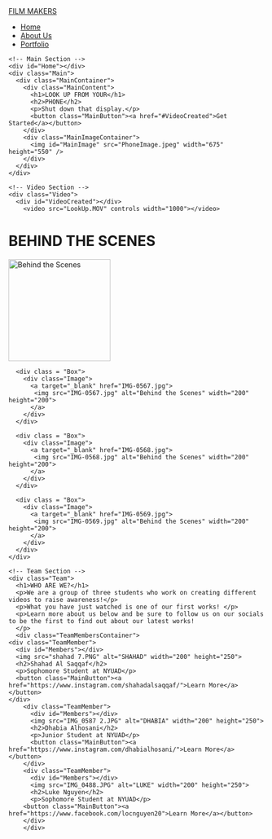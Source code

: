 <!DOCTYPE html>
<html lang="en">
  <head>
    <meta charset="UTF-8" />
    <meta name="viewport" content="width=device-width, initial-scale=1.0" />
    <title>Assignment 1 Website</title>
    <link rel="stylesheet" href="styles.css" />
    <link
      rel="stylesheet"
      href="https://use.fontawesome.com/releases/v5.14.0/css/all.css"
      integrity="sha384-HzLeBuhoNPvSl5KYnjx0BT+WB0QEEqLprO+NBkkk5gbc67FTaL7XIGa2w1L0Xbgc"
      crossorigin="anonymous"
    />
    <link
      href="https://fonts.googleapis.com/css2?family=Kumbh+Sans:wght@400;700&display=swap"
      rel="stylesheet"
    />
  </head>
  <body>
    <!-- Navigation Section -->
    <nav class="Navigation">
      <div class="NavigationContainer">
        <a href="/" id="NavigationLogo"><i class="fas fa-film"></i>FILM MAKERS</a>
        <ul class="NavigationMenu">
          <li class="NavigationItem">
            <a href="#Home" class="NavigationLinks">Home</a>
          </li>
          <li class="NavigationItem">
            <a href="#Members" class="NavigationLinks">About Us</a>
          </li>
          <li class="NavigationItem">
            <a href="#BTS" class="NavigationLinks">Portfolio</a>
          </li>
        </ul>
      </div>
    </nav>

    <!-- Main Section -->
    <div id="Home"></div>
    <div class="Main">
      <div class="MainContainer">
        <div class="MainContent">
          <h1>LOOK UP FROM YOUR</h1>
          <h2>PHONE</h2>
          <p>Shut down that display.</p>
          <button class="MainButton"><a href="#VideoCreated">Get Started</a></button>
        </div>
        <div class="MainImageContainer">
          <img id="MainImage" src="PhoneImage.jpeg" width="675" height="550" />
        </div>
      </div>
    </div>

    <!-- Video Section -->
    <div class="Video">   
      <div id="VideoCreated"></div>
        <video src="LookUp.MOV" controls width="1000"></video>

   <!-- Portfolio Section -->
   <div class="Portfolio">  
    <div id="BTS"></div> 
      <h1>BEHIND THE SCENES</h1>
    <div class = "Gallery">
      <div class = "Box">
        <div class="Image">
          <a target="_blank" href="IMG-0566.jpg">
           <img src="IMG-0566.jpg" alt="Behind the Scenes" width="200" height="200">
          </a>
        </div>
      </div>

      <div class = "Box">
        <div class="Image">
          <a target="_blank" href="IMG-0567.jpg">
           <img src="IMG-0567.jpg" alt="Behind the Scenes" width="200" height="200">
          </a>
        </div>
      </div>
    
      <div class = "Box">
        <div class="Image">
          <a target="_blank" href="IMG-0568.jpg">
           <img src="IMG-0568.jpg" alt="Behind the Scenes" width="200" height="200">
          </a>
        </div>
      </div>

      <div class = "Box">
        <div class="Image">
          <a target="_blank" href="IMG-0569.jpg">
           <img src="IMG-0569.jpg" alt="Behind the Scenes" width="200" height="200">
          </a>
        </div>
      </div>
    </div>

    <!-- Team Section -->
    <div class="Team">
      <h1>WHO ARE WE?</h1>
      <p>We are a group of three students who work on creating different videos to raise awareness!</p>
      <p>What you have just watched is one of our first works! </p>
      <p>Learn more about us below and be sure to follow us on our socials to be the first to find out about our latest works!
      </p>
      <div class="TeamMembersContainer">
    <div class="TeamMember">
      <div id="Members"></div>
      <img src="shahad 7.PNG" alt="SHAHAD" width="200" height="250">
      <h2>Shahad Al Saqqaf</h2>
      <p>Sophomore Student at NYUAD</p>
      <button class="MainButton"><a href="https://www.instagram.com/shahadalsaqqaf/">Learn More</a></button>
    </div>
        <div class="TeamMember">
          <div id="Members"></div>
          <img src="IMG_0587 2.JPG" alt="DHABIA" width="200" height="250">
          <h2>Dhabia Alhosani</h2>
          <p>Junior Student at NYUAD</p>
          <button class="MainButton"><a href="https://www.instagram.com/dhabialhosani/">Learn More</a></button>
        </div>
        <div class="TeamMember">
          <div id="Members"></div>
          <img src="IMG_0488.JPG" alt="LUKE" width="200" height="250">
          <h2>Luke Nguyen</h2>
          <p>Sophomore Student at NYUAD</p>
        <button class="MainButton"><a href="https://www.facebook.com/locnguyen20">Learn More</a></button>
        </div>
        </div>
